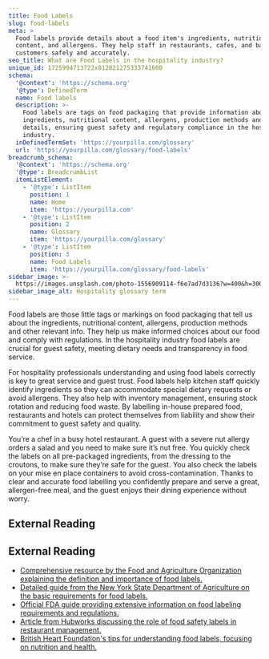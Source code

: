 ```yaml
---
title: Food Labels
slug: food-labels
meta: >
  Food labels provide details about a food item's ingredients, nutritional
  content, and allergens. They help staff in restaurants, cafes, and bars serve
  customers safely and accurately.
seo_title: What are Food Labels in the hospitality industry?
unique_id: 1725994713722x812821275333741600
schema:
  '@context': 'https://schema.org'
  '@type': DefinedTerm
  name: Food labels
  description: >-
    Food labels are tags on food packaging that provide information about
    ingredients, nutritional content, allergens, production methods and other
    details, ensuring guest safety and regulatory compliance in the hospitality
    industry.
  inDefinedTermSet: 'https://yourpilla.com/glossary'
  url: 'https://yourpilla.com/glossary/food-labels'
breadcrumb_schema:
  '@context': 'https://schema.org'
  '@type': BreadcrumbList
  itemListElement:
    - '@type': ListItem
      position: 1
      name: Home
      item: 'https://yourpilla.com'
    - '@type': ListItem
      position: 2
      name: Glossary
      item: 'https://yourpilla.com/glossary'
    - '@type': ListItem
      position: 3
      name: Food Labels
      item: 'https://yourpilla.com/glossary/food-labels'
sidebar_image: >-
  https://images.unsplash.com/photo-1556909114-f6e7ad7d3136?w=400&h=300&fit=crop&auto=format
sidebar_image_alt: Hospitality glossary term
---
```


Food labels are those little tags or markings on food packaging that tell us about the ingredients, nutritional content, allergens, production methods and other relevant info. They help us make informed choices about our food and comply with regulations. In the hospitality industry food labels are crucial for guest safety, meeting dietary needs and transparency in food service.

For hospitality professionals understanding and using food labels correctly is key to great service and guest trust. Food labels help kitchen staff quickly identify ingredients so they can accommodate special dietary requests or avoid allergens. They also help with inventory management, ensuring stock rotation and reducing food waste. By labelling in-house prepared food, restaurants and hotels can protect themselves from liability and show their commitment to guest safety and quality.

You’re a chef in a busy hotel restaurant. A guest with a severe nut allergy orders a salad and you need to make sure it’s nut free. You quickly check the labels on all pre-packaged ingredients, from the dressing to the croutons, to make sure they’re safe for the guest. You also check the labels on your mise en place containers to avoid cross-contamination. Thanks to clear and accurate food labelling you confidently prepare and serve a great, allergen-free meal, and the guest enjoys their dining experience without worry.

## External Reading



## External Reading

*   [Comprehensive resource by the Food and Agriculture Organization explaining the definition and importance of food labels.](https://www.fao.org/food-labelling/en)
*   [Detailed guide from the New York State Department of Agriculture on the basic requirements for food labels.](https://agriculture.ny.gov/food-safety/food-labeling)
*   [Official FDA guide providing extensive information on food labeling requirements and regulations.](https://www.fda.gov/files/food/published/Food-Labeling-Guide-%28PDF%29.pdf)
*   [Article from Hubworks discussing the role of food safety labels in restaurant management.](https://hubworks.com/blog/how-food-safety-labels-can-help-improve-food-management-at-a-restaurant.html)
*   [British Heart Foundation's tips for understanding food labels, focusing on nutrition and health.](https://www.bhf.org.uk/informationsupport/heart-matters-magazine/nutrition/sugar-salt-and-fat/10-tips-for-understanding-food-labels)

